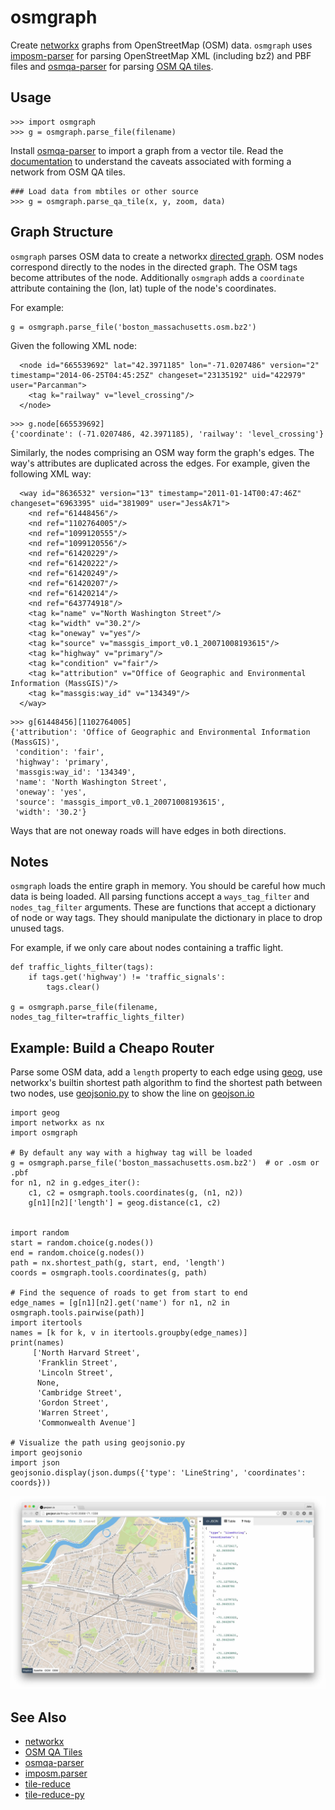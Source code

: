 osmgraph
========

Create [networkx](https://networkx.github.io/) graphs from OpenStreetMap (OSM)
data.  `osmgraph` uses
[imposm-parser](https://github.com/omniscale/imposm-parser) for parsing
OpenStreetMap XML (including bz2) and PBF
files and [osmqa-parser](https://github.com/mapkin/osmqa-parser) for parsing
[OSM QA tiles](http://osmlab.github.io/osm-qa-tiles/).


Usage
-----

```
>>> import osmgraph
>>> g = osmgraph.parse_file(filename)
```

Install [osmqa-parser](https://github.com/mapkin/osmqa-parser) to import a graph from a vector tile. Read the [documentation](https://github.com/mapkin/osmqa-parser#data-model-caveats) to understand the caveats associated with forming a network from OSM QA tiles.

```
### Load data from mbtiles or other source
>>> g = osmgraph.parse_qa_tile(x, y, zoom, data)
```


Graph Structure
---------------
`osmgraph` parses OSM data to create a networkx [directed graph](https://networkx.readthedocs.org/en/stable/reference/classes.digraph.html). OSM nodes correspond directly to the nodes in the directed graph. The OSM tags become attributes of the node. Additionally `osmgraph` adds a `coordinate` attribute containing the (lon, lat) tuple of the node's coordinates.

For example:
```
g = osmgraph.parse_file('boston_massachusetts.osm.bz2')
```

Given the following XML node:
```
  <node id="665539692" lat="42.3971185" lon="-71.0207486" version="2" timestamp="2014-06-25T04:45:25Z" changeset="23135192" uid="422979" user="Parcanman">
    <tag k="railway" v="level_crossing"/>
  </node>
```

```
>>> g.node[665539692]
{'coordinate': (-71.0207486, 42.3971185), 'railway': 'level_crossing'}
```

Similarly, the nodes comprising an OSM way form the graph's edges. The way's attributes are duplicated across the edges. For example, given the following XML way:
```
  <way id="8636532" version="13" timestamp="2011-01-14T00:47:46Z" changeset="6963395" uid="381909" user="JessAk71">
    <nd ref="61448456"/>
    <nd ref="1102764005"/>
    <nd ref="1099120555"/>
    <nd ref="1099120556"/>
    <nd ref="61420229"/>
    <nd ref="61420222"/>
    <nd ref="61420249"/>
    <nd ref="61420207"/>
    <nd ref="61420214"/>
    <nd ref="643774918"/>
    <tag k="name" v="North Washington Street"/>
    <tag k="width" v="30.2"/>
    <tag k="oneway" v="yes"/>
    <tag k="source" v="massgis_import_v0.1_20071008193615"/>
    <tag k="highway" v="primary"/>
    <tag k="condition" v="fair"/>
    <tag k="attribution" v="Office of Geographic and Environmental Information (MassGIS)"/>
    <tag k="massgis:way_id" v="134349"/>
  </way>
```

```
>>> g[61448456][1102764005]
{'attribution': 'Office of Geographic and Environmental Information (MassGIS)',
 'condition': 'fair',
 'highway': 'primary',
 'massgis:way_id': '134349',
 'name': 'North Washington Street',
 'oneway': 'yes',
 'source': 'massgis_import_v0.1_20071008193615',
 'width': '30.2'}
```

Ways that are not oneway roads will have edges in both directions.


Notes
-----
`osmgraph` loads the entire graph in memory. You should be careful how much
data is being loaded. All parsing functions accept a `ways_tag_filter` and
`nodes_tag_filter` arguments. These are functions that accept a dictionary
of node or way tags. They should manipulate the dictionary in place to drop
unused tags.

For example, if we only care about nodes containing a traffic light.

```
def traffic_lights_filter(tags):
    if tags.get('highway') != 'traffic_signals':
        tags.clear()

g = osmgraph.parse_file(filename, nodes_tag_filter=traffic_lights_filter)
```

Example: Build a Cheapo Router
-----------------------------------
Parse some OSM data, add a `length` property to each edge using
[geog](https://github.com/jwass/geog), use networkx's builtin shortest path
algorithm to find the shortest path between two nodes, use [geojsonio.py](https://github.com/jwass/geojsonio.py) to show the line on [geojson.io](https://geojson.io)

```
import geog
import networkx as nx
import osmgraph

# By default any way with a highway tag will be loaded
g = osmgraph.parse_file('boston_massachusetts.osm.bz2')  # or .osm or .pbf
for n1, n2 in g.edges_iter():
    c1, c2 = osmgraph.tools.coordinates(g, (n1, n2))   
    g[n1][n2]['length'] = geog.distance(c1, c2)


import random
start = random.choice(g.nodes())
end = random.choice(g.nodes())
path = nx.shortest_path(g, start, end, 'length')
coords = osmgraph.tools.coordinates(g, path)

# Find the sequence of roads to get from start to end
edge_names = [g[n1][n2].get('name') for n1, n2 in osmgraph.tools.pairwise(path)]
import itertools
names = [k for k, v in itertools.groupby(edge_names)]
print(names)
     ['North Harvard Street',
      'Franklin Street',
      'Lincoln Street',
      None,
      'Cambridge Street',
      'Gordon Street',
      'Warren Street',
      'Commonwealth Avenue']

# Visualize the path using geojsonio.py
import geojsonio
import json
geojsonio.display(json.dumps({'type': 'LineString', 'coordinates': coords}))

```

![Route Line](doc/images/router_line_example.jpg)

See Also
--------
* [networkx](https://networkx.github.io)
* [OSM QA Tiles](https://osmlab.github.io/osm-qa-tiles/)
* [osmqa-parser](https://github.com/mapkin/osmqa-parser/)
* [imposm.parser](https://github.com/omniscale/imposm-paser)
* [tile-reduce](https://github.com/mapbox/tile-reduce)
* [tile-reduce-py](https://github.com/jwass/tile-reduce-py)
